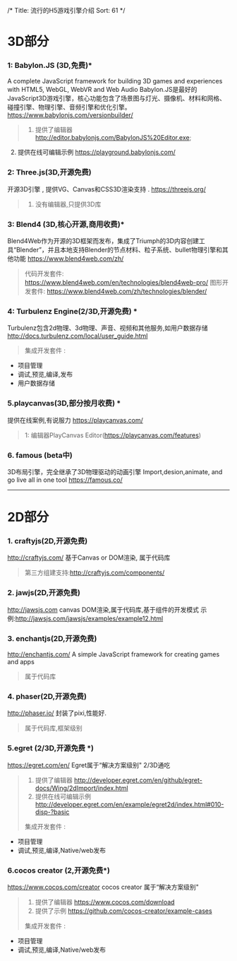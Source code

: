 /*
Title: 流行的H5游戏引擎介绍
Sort: 61
*/


# 3D部分
### 1: Babylon.JS (3D,免费)*
A complete JavaScript framework for building 3D games and experiences with HTML5, WebGL, WebVR and Web Audio
Babylon.JS是最好的JavaScript3D游戏引擎，核心功能包含了场景图与灯光、摄像机、材料和网格、碰撞引擎、物理引擎、音频引擎和优化引擎。
https://www.babylonjs.com/versionbuilder/

>1. 提供了编辑器 http://editor.babylonjs.com/BabylonJS%20Editor.exe;
2. 提供在线可编辑示例 https://playground.babylonjs.com/

### 2: Three.js(3D,开源免费)

开源3D引擎 , 提供VG、Canvas和CSS3D渲染支持 . https://threejs.org/
>1. 没有编辑器,只提供3D库

### 3: Blend4 (3D,核心开源,商用收费)*
Blend4Web作为开源的3D框架而发布，集成了Triumph的3D内容创建工具“Blender”，并且本地支持Blender的节点材料、粒子系统、bullet物理引擎和其他功能
https://www.blend4web.com/zh/
>代码开发套件:  https://www.blend4web.com/en/technologies/blend4web-pro/
图形开发套件:  https://www.blend4web.com/zh/technologies/blender/

### 4: Turbulenz Engine(2/3D,开源免费) *
Turbulenz包含2d物理、3d物理、声音、视频和其他服务,如用户数据存储
http://docs.turbulenz.com/local/user_guide.html 
>集成开发套件 :
- 项目管理
- 调试,预览,编译,发布
- 用户数据存储

### 5.playcanvas(3D,部分按月收费) *
提供在线案例,有说服力
https://playcanvas.com/
>1: 编辑器PlayCanvas Editor(https://playcanvas.com/features)


### 6. famous (beta中)
3D布局引擎，完全继承了3D物理驱动的动画引擎
Import,desion,animate, and go live all in one tool
https://famous.co/





-------------------------



# 2D部分

### 1. craftyjs(2D,开源免费)
http://craftyjs.com/
基于Canvas or DOM渲染, 属于代码库
>第三方组建支持:http://craftyjs.com/components/

### 2. jawjs(2D,开源免费)
http://jawsjs.com
canvas DOM渲染,属于代码库,基于组件的开发模式
示例:http://jawsjs.com/jawsjs/examples/example12.html

### 3. enchantjs(2D,开源免费)
http://enchantjs.com/
A simple JavaScript framework for creating games and apps
>属于代码库

### 4. phaser(2D,开源免费)
http://phaser.io/
封装了pixi,性能好.
>属于代码库,框架级别

### 5.egret (2/3D,开源免费 *)
https://egret.com/en/
Egret属于“解决方案级别" 2/3D通吃
>1. 提供了编辑器 http://developer.egret.com/en/github/egret-docs/Wing/2dImport/index.html
>2. 提供在线可编辑示例 http://developer.egret.com/en/example/egret2d/index.html#010-disp-?basic
>
> 集成开发套件 :
- 项目管理
- 调试,预览,编译,Native/web发布

### 6.cocos creator (2,开源免费*)
https://www.cocos.com/creator
cocos creator 属于“解决方案级别" 

>1. 提供了编辑器 https://www.cocos.com/download
>2. 提供了示例 https://github.com/cocos-creator/example-cases
>
> 集成开发套件 :
- 项目管理
- 调试,预览,编译,Native/web发布